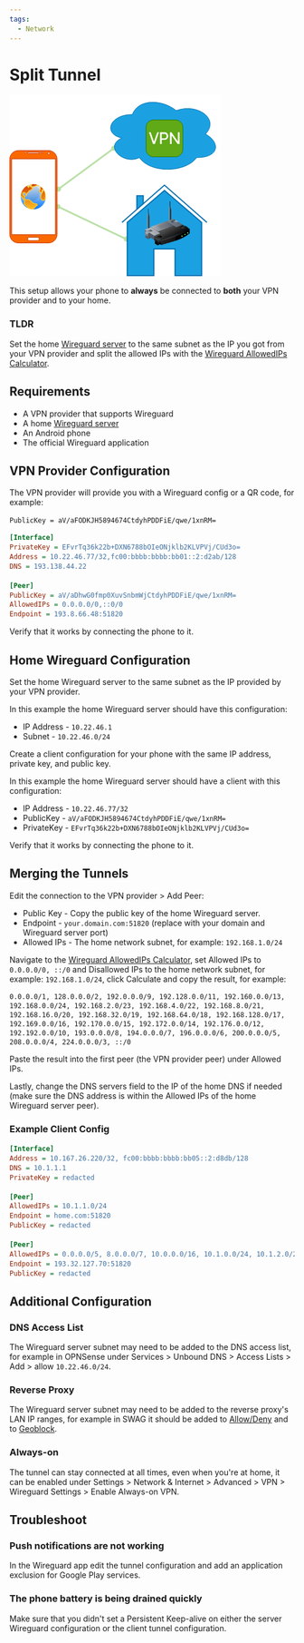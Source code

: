 ```yaml
---
tags:
  - Network
---
```


# Split Tunnel
![split](images/split.png)

This setup allows your phone to **always** be connected to **both** your VPN provider and to your home.

### TLDR

Set the home [Wireguard server](https://github.com/linuxserver/docker-wireguard/) to the same subnet as the IP you got from your VPN provider and split the allowed IPs with the [Wireguard AllowedIPs Calculator](https://www.procustodibus.com/blog/2021/03/wireguard-allowedips-calculator/).

## Requirements

- A VPN provider that supports Wireguard
- A home [Wireguard server](https://github.com/linuxserver/docker-wireguard/)
- An Android phone
- The official Wireguard application

## VPN Provider Configuration

The VPN provider will provide you with a Wireguard config or a QR code, for example:

`PublicKey = aV/aFODKJH5894674CtdyhPDDFiE/qwe/1xnRM=`
```INI
[Interface]
PrivateKey = EFvrTq36k22b+DXN6788bOIeONjklb2KLVPVj/CUd3o=
Address = 10.22.46.77/32,fc00:bbbb:bbbb:bb01::2:d2ab/128
DNS = 193.138.44.22

[Peer]
PublicKey = aV/aDhwG0fmp0XuvSnbmWjCtdyhPDDFiE/qwe/1xnRM=
AllowedIPs = 0.0.0.0/0,::0/0
Endpoint = 193.8.66.48:51820
```

Verify that it works by connecting the phone to it.

## Home Wireguard Configuration

Set the home Wireguard server to the same subnet as the IP provided by your VPN provider.

In this example the home Wireguard server should have this configuration:

- IP Address - `10.22.46.1`
- Subnet - `10.22.46.0/24`

Create a client configuration for your phone with the same IP address, private key, and public key.

In this example the home Wireguard server should have a client with this configuration:

- IP Address - `10.22.46.77/32`
- PublicKey - `aV/aFODKJH5894674CtdyhPDDFiE/qwe/1xnRM=`
- PrivateKey - `EFvrTq36k22b+DXN6788bOIeONjklb2KLVPVj/CUd3o=`

Verify that it works by connecting the phone to it.

## Merging the Tunnels

Edit the connection to the VPN provider > Add Peer:

- Public Key - Copy the public key of the home Wireguard server.
- Endpoint - `your.domain.com:51820` (replace with your domain and Wireguard server port)
- Allowed IPs - The home network subnet, for example: `192.168.1.0/24`

Navigate to the [Wireguard AllowedIPs Calculator](https://www.procustodibus.com/blog/2021/03/wireguard-allowedips-calculator/), set Allowed IPs to `0.0.0.0/0, ::/0` and Disallowed IPs to the home network subnet, for example: `192.168.1.0/24`, click Calculate and copy the result, for example:
```
0.0.0.0/1, 128.0.0.0/2, 192.0.0.0/9, 192.128.0.0/11, 192.160.0.0/13, 192.168.0.0/24, 192.168.2.0/23, 192.168.4.0/22, 192.168.8.0/21, 192.168.16.0/20, 192.168.32.0/19, 192.168.64.0/18, 192.168.128.0/17, 192.169.0.0/16, 192.170.0.0/15, 192.172.0.0/14, 192.176.0.0/12, 192.192.0.0/10, 193.0.0.0/8, 194.0.0.0/7, 196.0.0.0/6, 200.0.0.0/5, 208.0.0.0/4, 224.0.0.0/3, ::/0
```
Paste the result into the first peer (the VPN provider peer) under Allowed IPs.

Lastly, change the DNS servers field to the IP of the home DNS if needed (make sure the DNS address is within the Allowed IPs of the home Wireguard server peer).

### Example Client Config

```ini
[Interface]
Address = 10.167.26.220/32, fc00:bbbb:bbbb:bb05::2:d8db/128
DNS = 10.1.1.1
PrivateKey = redacted

[Peer]
AllowedIPs = 10.1.1.0/24
Endpoint = home.com:51820
PublicKey = redacted

[Peer]
AllowedIPs = 0.0.0.0/5, 8.0.0.0/7, 10.0.0.0/16, 10.1.0.0/24, 10.1.2.0/23, 10.1.4.0/22, 10.1.8.0/21, 10.1.16.0/20, 10.1.32.0/19, 10.1.64.0/18, 10.1.128.0/17, 10.2.0.0/15, 10.4.0.0/14, 10.8.0.0/13, 10.16.0.0/12, 10.32.0.0/11, 10.64.0.0/10, 10.128.0.0/9, 11.0.0.0/8, 12.0.0.0/6, 16.0.0.0/4, 32.0.0.0/3, 64.0.0.0/2, 128.0.0.0/1, ::/0
Endpoint = 193.32.127.70:51820
PublicKey = redacted
```

## Additional Configuration

### DNS Access List

The Wireguard server subnet may need to be added to the DNS access list, for example in OPNSense under Services > Unbound DNS > Access Lists > Add > allow `10.22.46.0/24`.

### Reverse Proxy

The Wireguard server subnet may need to be added to the reverse proxy's LAN IP ranges, for example in SWAG it should be added to [Allow/Deny](/secure/#internal-applications) and to [Geoblock](/secure/#geoblock).

### Always-on

The tunnel can stay connected at all times, even when you're at home, it can be enabled under Settings > Network & Internet > Advanced > VPN > Wireguard Settings > Enable Always-on VPN.

## Troubleshoot

### Push notifications are not working
In the Wireguard app edit the tunnel configuration and add an application exclusion for Google Play services.

### The phone battery is being drained quickly
Make sure that you didn't set a Persistent Keep-alive on either the server Wireguard configuration or the client tunnel configuration.